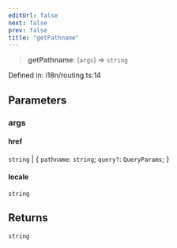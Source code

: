 ```yaml
---
editUrl: false
next: false
prev: false
title: "getPathname"
---
```


> **getPathname**: (`args`) => `string`

Defined in: i18n/routing.ts:14

## Parameters

### args

#### href

`string` \| \{ `pathname`: `string`; `query?`: `QueryParams`; \}

#### locale

`string`

## Returns

`string`

